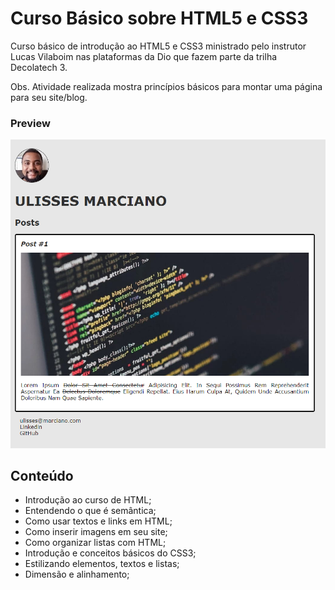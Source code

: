 # Curso Básico sobre HTML5 e CSS3

 Curso básico de introdução ao HTML5 e CSS3 ministrado pelo instrutor Lucas Vilaboim nas plataformas da Dio que fazem parte da trilha Decolatech 3.



Obs. Atividade realizada mostra princípios básicos para montar uma página para seu site/blog.



### Preview

<img src="/imagens/preview.png" style="zoom:80%;" />



## Conteúdo

- Introdução ao curso de HTML;
- Entendendo o que é semântica;
- Como usar textos e links em HTML;
- Como inserir imagens em seu site;
- Como organizar listas com HTML;
- Introdução e conceitos básicos do CSS3;
- Estilizando elementos, textos e listas;
- Dimensão e alinhamento;
